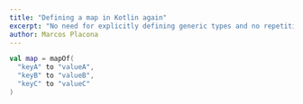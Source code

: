 ```yaml
---
title: "Defining a map in Kotlin again"
excerpt: "No need for explicitly defining generic types and no repetitive `put` to define maps"
author: Marcos Placona
---
```

```kotlin
val map = mapOf(
  "keyA" to "valueA",
  "keyB" to "valueB",
  "keyC" to "valueC"
)
```


